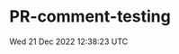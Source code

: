 # PR-comment-testing
<!-- DEFAULT-TAG:START -->
Wed  21 Dec 2022  12:38:23 UTC
<!-- DEFAULT-TAG:END -->
